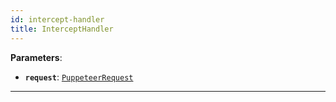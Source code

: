 ```yaml
---
id: intercept-handler
title: InterceptHandler
---
```


<a name="intercepthandler"></a>

**Parameters**:

-   **`request`**: [`PuppeteerRequest`](../api/request)

---
